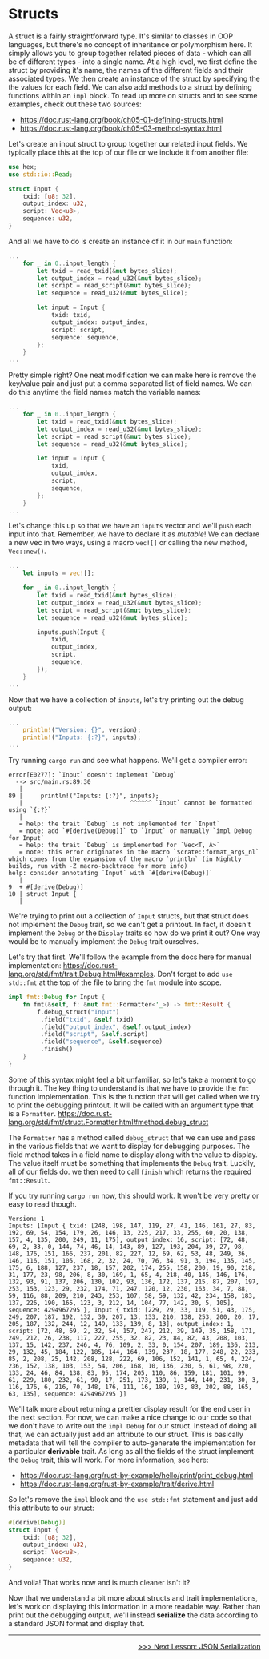 # Structs

A struct is a fairly straightforward type. It's similar to classes in OOP languages, but there's no concept of inheritance or polymorphism here. It simply allows you to group together related pieces of data - which can all be of different types - into a single name. At a high level, we first define the struct by providing it's name, the names of the different fields and their associated types. We then create an instance of the struct by specifying the the values for each field. We can also add methods to a struct by defining functions within an `impl` block. To read up more on structs and to see some examples, check out these two sources: 
* https://doc.rust-lang.org/book/ch05-01-defining-structs.html
* https://doc.rust-lang.org/book/ch05-03-method-syntax.html

Let's create an input struct to group together our related input fields. We typically place this at the top of our file or we include it from another file:

```rust
use hex;
use std::io::Read;

struct Input {
    txid: [u8; 32],
    output_index: u32,
    script: Vec<u8>,
    sequence: u32,
}
```

And all we have to do is create an instance of it in our `main` function:

```rust
...
    for _ in 0..input_length {
        let txid = read_txid(&mut bytes_slice);
        let output_index = read_u32(&mut bytes_slice);
        let script = read_script(&mut bytes_slice);
        let sequence = read_u32(&mut bytes_slice);

        let input = Input {
            txid: txid,
            output_index: output_index,
            script: script,
            sequence: sequence,
        };
    }
...
```

Pretty simple right? One neat modification we can make here is remove the key/value pair and just put a comma separated list of field names. We can do this anytime the field names match the variable names:

```rust
...
    for _ in 0..input_length {
        let txid = read_txid(&mut bytes_slice);
        let output_index = read_u32(&mut bytes_slice);
        let script = read_script(&mut bytes_slice);
        let sequence = read_u32(&mut bytes_slice);

        let input = Input {
            txid,
            output_index,
            script,
            sequence,
        };
    }
...
```

Let's change this up so that we have an `inputs` vector and we'll `push` each input into that. Remember, we have to declare it as *mutable*! We can declare a new vec in two ways, using a macro `vec![]` or calling the new method, `Vec::new()`.

```rust
...
    let inputs = vec![];

    for _ in 0..input_length {
        let txid = read_txid(&mut bytes_slice);
        let output_index = read_u32(&mut bytes_slice);
        let script = read_script(&mut bytes_slice);
        let sequence = read_u32(&mut bytes_slice);

        inputs.push(Input {
            txid,
            output_index,
            script,
            sequence,
        });
    }
...
```

Now that we have a collection of `inputs`, let's try printing out the debug output:

```rust
...
    println!("Version: {}", version);
    println!("Inputs: {:?}", inputs);
...
```

Try running `cargo run` and see what happens. We'll get a compiler error:
```shell
error[E0277]: `Input` doesn't implement `Debug`
  --> src/main.rs:89:30
   |
89 |     println!("Inputs: {:?}", inputs);
   |                              ^^^^^^ `Input` cannot be formatted using `{:?}`
   |
   = help: the trait `Debug` is not implemented for `Input`
   = note: add `#[derive(Debug)]` to `Input` or manually `impl Debug for Input`
   = help: the trait `Debug` is implemented for `Vec<T, A>`
   = note: this error originates in the macro `$crate::format_args_nl` which comes from the expansion of the macro `println` (in Nightly builds, run with -Z macro-backtrace for more info)
help: consider annotating `Input` with `#[derive(Debug)]`
   |
9  + #[derive(Debug)]
10 | struct Input {
   |
```

We're trying to print out a collection of `Input` structs, but that struct does not implement the `Debug` trait, so we can't get a printout. In fact, it doesn't implement the `Debug` or the `Display` traits so how do we print it out? One way would be to manually implement the `Debug` trait ourselves. 

Let's try that first. We'll follow the example from the docs here for manual implementation: https://doc.rust-lang.org/std/fmt/trait.Debug.html#examples. Don't forget to add `use std::fmt` at the top of the file to bring the `fmt` module into scope.

```rust
impl fmt::Debug for Input {
    fn fmt(&self, f: &mut fmt::Formatter<'_>) -> fmt::Result {
        f.debug_struct("Input")
         .field("txid", &self.txid)
         .field("output_index", &self.output_index)
         .field("script", &self.script)
         .field("sequence", &self.sequence)
         .finish()
    }
}
```

Some of this syntax might feel a bit unfamiliar, so let's take a moment to go through it. The key thing to understand is that we have to provide the `fmt` function implementation. This is the function that will get called when we try to print the debugging printout. It will be called with an argument type that is a `Formatter`. https://doc.rust-lang.org/std/fmt/struct.Formatter.html#method.debug_struct

The `Formatter` has a method called `debug_struct` that we can use and pass in the various fields that we want to display for debugging purposes. The field method takes in a field name to display along with the value to display. The value itself must be something that implements the `Debug` trait. Luckily, all of our fields do. we then need to call `finish` which returns the required `fmt::Result`. 

If you try running `cargo run` now, this should work. It won't be very pretty or easy to read though. 

```shell
Version: 1
Inputs: [Input { txid: [248, 198, 147, 119, 27, 41, 146, 161, 27, 83, 192, 69, 54, 154, 179, 26, 146, 13, 225, 217, 33, 255, 60, 20, 138, 157, 4, 135, 200, 249, 11, 175], output_index: 16, script: [72, 48, 69, 2, 33, 0, 144, 74, 46, 14, 143, 89, 127, 193, 204, 39, 27, 98, 148, 176, 151, 166, 237, 201, 82, 227, 12, 69, 62, 53, 48, 249, 36, 146, 116, 151, 105, 168, 2, 32, 24, 70, 76, 34, 91, 3, 194, 135, 145, 175, 6, 188, 127, 237, 18, 157, 202, 174, 255, 158, 200, 19, 90, 218, 31, 177, 23, 98, 206, 8, 30, 169, 1, 65, 4, 218, 40, 145, 146, 176, 132, 93, 91, 137, 206, 130, 102, 93, 136, 172, 137, 215, 87, 207, 197, 253, 153, 123, 29, 232, 174, 71, 247, 120, 12, 230, 163, 34, 7, 88, 59, 116, 88, 209, 210, 243, 253, 107, 58, 59, 132, 42, 234, 158, 183, 137, 226, 190, 165, 123, 3, 212, 14, 104, 77, 142, 30, 5, 105], sequence: 4294967295 }, Input { txid: [229, 29, 33, 119, 51, 43, 175, 249, 207, 187, 192, 132, 39, 207, 13, 133, 210, 138, 253, 200, 20, 17, 205, 187, 132, 244, 12, 149, 133, 139, 8, 13], output_index: 1, script: [72, 48, 69, 2, 32, 54, 157, 247, 212, 39, 149, 35, 158, 171, 249, 212, 26, 238, 117, 227, 255, 32, 82, 23, 84, 82, 43, 208, 103, 137, 15, 142, 237, 246, 4, 76, 109, 2, 33, 0, 154, 207, 189, 136, 213, 29, 132, 45, 184, 122, 185, 144, 164, 139, 237, 18, 177, 248, 22, 233, 85, 2, 208, 25, 142, 208, 128, 222, 69, 106, 152, 141, 1, 65, 4, 224, 236, 152, 138, 103, 153, 54, 206, 168, 10, 136, 230, 6, 61, 98, 220, 133, 24, 46, 84, 138, 83, 95, 174, 205, 110, 86, 159, 181, 101, 99, 61, 229, 180, 232, 61, 90, 17, 251, 173, 139, 1, 144, 140, 231, 30, 3, 116, 176, 6, 216, 70, 148, 176, 111, 16, 189, 193, 83, 202, 88, 165, 63, 135], sequence: 4294967295 }]
```

We'll talk more about returning a prettier display result for the end user in the next section. For now, we can make a nice change to our code so that we don't have to write out the `impl Debug` for our struct. Instead of doing all that, we can actually just add an attribute to our struct. This is basically metadata that will tell the compiler to auto-generate the implementation for a particular **derivable** trait. As long as all the fields of the struct implement the `Debug` trait, this will work. For more information, see here:
* https://doc.rust-lang.org/rust-by-example/hello/print/print_debug.html
* https://doc.rust-lang.org/rust-by-example/trait/derive.html

So let's remove the `impl` block and the `use std::fmt` statement and just add this attribute to our struct:

```rust
#[derive(Debug)]
struct Input {
    txid: [u8; 32],
    output_index: u32,
    script: Vec<u8>,
    sequence: u32,
}
```

And voila! That works now and is much cleaner isn't it? 

Now that we understand a bit more about structs and trait implementations, let's work on displaying this information in a more readable way. Rather than print out the debugging output, we'll instead **serialize** the data according to a standard JSON format and display that. 

----------------------------------------------------------------------------------------------------------------------------------------------------

<div>
    <p align="right"><a href="14_json_serialization.md">>>> Next Lesson: JSON Serialization</a></p>
</div>
